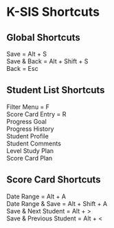 # K-SIS Shortcuts

## Global Shortcuts
Save = Alt + S  
Save & Back = Alt + Shift + S  
Back = Esc

## Student List Shortcuts
Filter Menu = F  
Score Card Entry = R  
Progress Goal  
Progress History  
Student Profile  
Student Comments  
Level Study Plan  
Score Card Plan

## Score Card Shortcuts
Date Range = Alt + A  
Date Range & Save = Alt + Shift + A  
Save & Next Student = Alt + >  
Save & Previous Student = Alt + <
